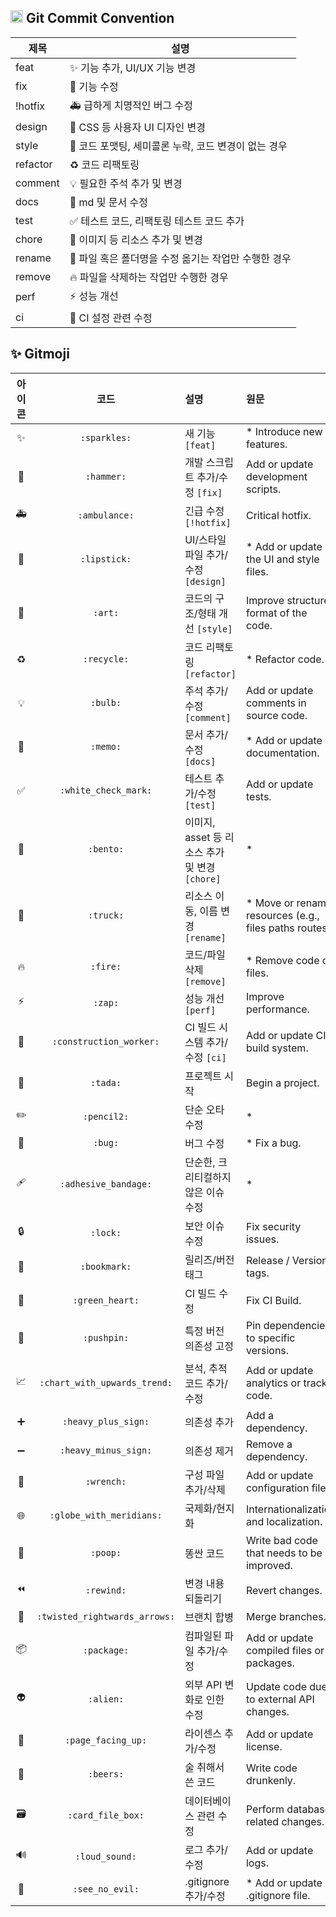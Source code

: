 <h2>
  <img src="https://cdn.jsdelivr.net/gh/simple-icons/simple-icons/icons/github.svg" width="20" />
  Git Commit Convention
</h2>

| 제목 | 설명 |
|-----|-----|
| feat | ✨ 기능 추가, UI/UX 기능 변경 |
| fix | 🔨 기능 수정 |
| !hotfix | 🚑 급하게 치명적인 버그 수정 |
| design | 💄 CSS 등 사용자 UI 디자인 변경 |
| style | 🎨 코드 포맷팅, 세미콜론 누락, 코드 변경이 없는 경우 |
| refactor | ♻️ 코드 리팩토링 |
| comment | 💡 필요한 주석 추가 및 변경 |
| docs | 📝 md 및 문서 수정 |
| test | ✅ 테스트 코드, 리팩토링 테스트 코드 추가 |
| chore | 🍱 이미지 등 리소스 추가 및 변경 |
| rename | 🚚 파일 혹은 폴더명을 수정 옮기는 작업만 수행한 경우 |
| remove | 🔥 파일을 삭제하는 작업만 수행한 경우 |
| perf | ⚡️ 성능 개선 |
| ci | 👷 CI 설정 관련 수정 |



## ✨ Gitmoji
| 아이콘 |               코드              | 설명               | 원문                                                   |
| :-: | :---------------------------: | :--------------- | :--------------------------------------------------- |
|  ✨ |          `:sparkles:`         | 새 기능 `[feat]`                  | * Introduce new features.                              |
|  🔨 |           `:hammer:`          | 개발 스크립트 추가/수정 `[fix]`    | Add or update development scripts.                   |
|  🚑 |         `:ambulance:`         | 긴급 수정   `[!hotfix]`           | Critical hotfix.                                     |
|  💄 |          `:lipstick:`         | UI/스타일 파일 추가/수정 `[design]` | * Add or update the UI and style files.                |
|  🎨 |            `:art:`            | 코드의 구조/형태 개선 `[style]`     | Improve structure / format of the code.              |
|  ♻️ |          `:recycle:`          | 코드 리팩토링 `[refactor]`         | * Refactor code.                                       |
|  💡 |            `:bulb:`           | 주석 추가/수정 `[comment]`        | Add or update comments in source code.               |
|  📝 |            `:memo:`           | 문서 추가/수정 `[docs]`           | * Add or update documentation.                         |
|  ✅ |      `:white_check_mark:`     | 테스트 추가/수정 `[test]`       | Add or update tests.                                 |
|  🍱 |     `:bento:`                 | 이미지, asset 등 리소스 추가 및 변경 `[chore]` | *                                         |
|  🚚 |           `:truck:`           | 리소스 이동, 이름 변경 `[rename]`    | * Move or rename resources (e.g., files paths routes). |
|  🔥 |            `:fire:`           | 코드/파일 삭제 `[remove]`                   | * Remove code or files.                                |
|  ⚡️ |            `:zap:`            | 성능 개선     `[perf]`                 | Improve performance.                                 |
|  👷 |    `:construction_worker:`    | CI 빌드 시스템 추가/수정 `[ci]` | Add or update CI build system.                       |
|  🎉 |            `:tada:`           | 프로젝트 시작          | Begin a project.                                     |
|  ✏️ |            `:pencil2:`        | 단순 오타 수정 | *                                                             |
|  🐛 |            `:bug:`            | 버그 수정                  | * Fix a bug.                                           |
|  🩹 |     `:adhesive_bandage:`      | 단순한, 크리티컬하지 않은 이슈 수정 | *                                         |
|  🔒 |            `:lock:`           | 보안 이슈 수정         | Fix security issues.                                 |
|  🔖 |          `:bookmark:`         | 릴리즈/버전 태그        | Release / Version tags.                              |
|  💚 |        `:green_heart:`        | CI 빌드 수정         | Fix CI Build.                                        |
|  📌 |          `:pushpin:`          | 특정 버전 의존성 고정     | Pin dependencies to specific versions.               |
|  📈 |  `:chart_with_upwards_trend:` | 분석, 추적 코드 추가/수정  | Add or update analytics or track code.               |
|  ➕ |      `:heavy_plus_sign:`      | 의존성 추가           | Add a dependency.                                    |
|  ➖ |      `:heavy_minus_sign:`     | 의존성 제거           | Remove a dependency.                                 |
|  🔧 |           `:wrench:`          | 구성 파일 추가/삭제      | Add or update configuration files.                   |
|  🌐 |    `:globe_with_meridians:`   | 국제화/현지화          | Internationalization and localization.               |
|  💩 |            `:poop:`           | 똥싼 코드            | Write bad code that needs to be improved.            |
|  ⏪ |           `:rewind:`          | 변경 내용 되돌리기       | Revert changes.                                      |
|  🔀 | `:twisted_rightwards_arrows:` | 브랜치 합병           | Merge branches.                                      |
|  📦 |          `:package:`          | 컴파일된 파일 추가/수정    | Add or update compiled files or packages.            |
|  👽 |           `:alien:`           | 외부 API 변화로 인한 수정 | Update code due to external API changes.             |
|  📄 |       `:page_facing_up:`      | 라이센스 추가/수정       | Add or update license.                               |
|  🍻 |           `:beers:`           | 술 취해서 쓴 코드       | Write code drunkenly.                                |
|  🗃  |       `:card_file_box:`       | 데이터베이스 관련 수정     | Perform database related changes.                    |
|  🔊 |         `:loud_sound:`        | 로그 추가/수정         | Add or update logs.                                  |
|  🙈 |        `:see_no_evil:`        | .gitignore 추가/수정 | * Add or update a .gitignore file.                     |
